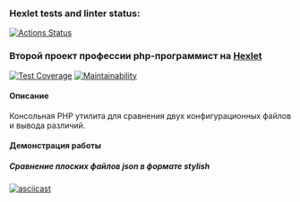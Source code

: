 ### Hexlet tests and linter status:
[![Actions Status](https://github.com/ikijime/php-project-lvl2/workflows/hexlet-check/badge.svg)](https://github.com/ikijime/php-project-lvl2/actions)

### Второй проект профессии php-программист на [Hexlet](https://ru.hexlet.io/)
[![Test Coverage](https://api.codeclimate.com/v1/badges/62999c0e32ce0e310f3e/test_coverage)](https://codeclimate.com/github/ikijime/php-project-lvl2/test_coverage) [![Maintainability](https://api.codeclimate.com/v1/badges/62999c0e32ce0e310f3e/maintainability)](https://codeclimate.com/github/ikijime/php-project-lvl2/maintainability)
#### Описание
Консольная PHP утилита для сравнения двух конфигурационных файлов и вывода различий.


#### Демонстрация работы

##### Сравнение плоских файлов json в формате stylish
[![asciicast](https://asciinema.org/a/2iAFP485styczjUBn0sguuYqK.svg)](https://asciinema.org/a/2iAFP485styczjUBn0sguuYqK)
